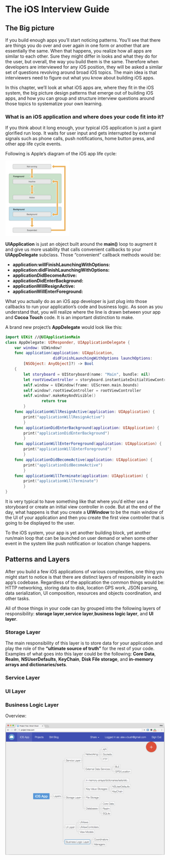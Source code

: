 # The iOS Interview Guide

## The Big picture

If you build enough apps you’ll start noticing patterns. You’ll see that there are things you do over and over again in one form or another that are essentially the same. When that happens, you realize how all apps are similar to each other. Sure they might differ in looks and what they do for the user, but overall, the way you build them is the same. Therefore when developers are interviewed for any iOS position, they will be asked a similar set of questions revolving around broad iOS topics. The main idea is that interviewers need to figure out what you know about building iOS apps.

In this chapter, we’ll look at what iOS apps are, where they fit in the iOS system, the big picture design patterns that emerge out of building iOS apps, and how you can group and structure interview questions around those topics to systematize your own learning.

### **What is an iOS application and where does your code fit into it?**

If you think about it long enough, your typical iOS application is just a giant glorified run loop. It waits for user input and gets interrupted by external signals such as phone calls, push notifications, home button press, and other app life cycle events.

Following is Apple’s diagram of the iOS app life cycle:

<img src="images-iv-guide/run-loop.png" width="40%">

**UIApplication** is just an object built around the **main()** loop to augment it and give us more usability that calls convenient callbacks to your **UIAppDelegate** subclass. Those “convenient” callback methods would be:

- **application:willFinishLaunchingWithOptions:**
- **application:didFinishLaunchingWithOptions:**
- **applicationDidBecomeActive:**
- **applicationDidEnterBackground:**
- **applicationWillResignActive:**
- **applicationWillEnterForeground:**

What you actually do as an iOS app developer is just plug into those callbacks to run your application’s code and business logic. As soon as you understand that, you will realize where the line is drawn between your app and **Cocoa Touch** code. It is an important distinction to make.

A brand new project’s **AppDelegate** would look like this:

```swift
import UIKit //@UIApplicationMain
class AppDelegate: UIResponder, UIApplicationDelegate {
    var window: UIWindow?
    func application(application: UIApplication,
                     didFinishLaunchingWithOptions launchOptions:
        [NSObject: AnyObject]?) -> Bool
    {
        let storyboard = UIStoryboard(name: "Main", bundle: nil)
        let rootViewController = storyboard.instantiateInitialViewController()
        self.window = UIWindow(frame: UIScreen.main.bounds)
        self.window?.rootViewController = rootViewController
        self.window?.makeKeyAndVisible()
				return true
		}
    func applicationWillResignActive(application: UIApplication) {
        print("applicationWillResignActive")
		}
    func applicationDidEnterBackground(application: UIApplication) {
        print("applicationDidEnterBackground")
		}
    func applicationWillEnterForeground(application: UIApplication) {
        print("applicationWillEnterForeground")
		}
    func applicationDidBecomeActive(application: UIApplication) {
        print("applicationDidBecomeActive")
		}
    func applicationWillTerminate(application: UIApplication) {
        print("applicationWillTerminate")
		}
}
```

It is very typical to have something like that where you’d either use a storyboard or create an initial view controller in code. But at the end of the day, what happens is that you create a **UIWindow** to be the main window of the UI of your application and then you create the first view controller that is going to be displayed to the user.

To the iOS system, your app is yet another building block, yet another run/main loop that can be launched on user demand or when some other event in the system like push notification or location change happens.

## Patterns and Layers

After you build a few iOS applications of various complexities, one thing you might start to notice is that there are distinct layers of responsibility in each app’s codebase. Regardless of the application the common things would be: HTTP networking, storing data to disk, location GPS work, JSON parsing, data serialization, UI composition, resources and objects coordination, and other tasks.

All of those things in your code can by grouped into the following layers of responsibility: **storage layer**,**service layer**,**business logic layer**, and **UI layer**.

### Storage Layer

The main responsibility of this layer is to store data for your application and play the role of the **“ultimate source of truth”** for the rest of your code. Examples of what goes into this layer could be the following: **Core Data**, **Realm**, **NSUserDefaults**, **KeyChain**, **Disk File storage**, and
**in-memory arrays and dictionaries/sets**.

### Service Layer

### UI Layer

### Business Logic Layer

Overview:

![Layers Overview](images-iv-guide/layer-overview.png)
